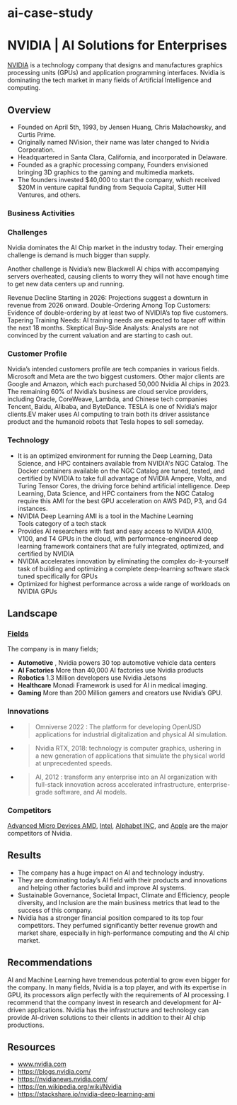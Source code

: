 # ai-case-study


# NVIDIA | AI Solutions for Enterprises

 [NVIDIA](https://www.nvidia.com/en-us/) is a technology company that designs and manufactures graphics processing units (GPUs) and application programming interfaces. Nvidia is dominating the tech market in many fields of Artificial Intelligence and computing. 

## Overview

- Founded on April 5th, 1993, by Jensen Huang, Chris Malachowsky, and Curtis Prime.
- Originally named NVision, their name was later changed to Nvidia Corporation.
- Headquartered in Santa Clara, California, and incorporated in Delaware.
- Founded as a graphic processing company, Founders envisioned bringing 3D graphics to the gaming and multimedia markets.
- The founders invested $40,000 to start the company, which received $20M in venture capital funding from Sequoia Capital, Sutter Hill Ventures, and others.


### Business Activities

### Challenges

Nvidia dominates the AI Chip market in the industry today. Their emerging challenge is demand is much bigger than supply. 

Another challenge is Nvidia’s new Blackwell AI chips with accompanying servers overheated, causing clients to worry they will not have enough time to get new data centers up and running.

Revenue Decline Starting in 2026: Projections suggest a downturn in revenue from 2026 onward.
Double-Ordering Among Top Customers: Evidence of double-ordering by at least two of NVIDIA’s top five customers.
Tapering Training Needs: AI training needs are expected to taper off within the next 18 months.
Skeptical Buy-Side Analysts: Analysts are not convinced by the current valuation and are starting to cash out.



### Customer Profile 

Nvidia’s intended customers profile are tech companies in various fields.
Microsoft and Meta are the two biggest customers. Other major clients are Google and Amazon, which each purchased 50,000 Nvidia AI chips in 2023.
The remaining 60% of Nvidia’s business are cloud service providers, including Oracle, CoreWeave, Lambda, and Chinese tech companies Tencent, Baidu, Alibaba, and ByteDance. 
TESLA is one of Nvidia’s major clients.EV maker uses AI computing to train both its driver assistance product and the humanoid robots that Tesla hopes to sell someday.



### Technology

- It is an optimized environment for running the Deep Learning, Data Science, and HPC containers available from NVIDIA's NGC Catalog. The Docker containers available on the NGC Catalog are tuned, tested, and certified by NVIDIA to take full advantage of NVIDIA Ampere, Volta, and Turing Tensor Cores, the driving force behind artificial intelligence. Deep Learning, Data Science, and HPC containers from the NGC Catalog require this AMI for the best GPU acceleration on AWS P4D, P3, and G4 instances.
- NVIDIA Deep Learning AMI is a tool in the Machine Learning Tools category of a tech stack
- Provides AI researchers with fast and easy access to NVIDIA A100, V100, and T4 GPUs in the cloud, with performance-engineered deep learning framework containers that are fully integrated, optimized, and certified by NVIDIA
- NVIDIA accelerates innovation by eliminating the complex do-it-yourself task of building and optimizing a complete deep-learning software stack tuned specifically for GPUs
- Optimized for highest performance across a wide range of workloads on NVIDIA GPUs


## Landscape

### [Fields](https://www.nvidia.com/en-us/industries/)

The company is in many fields; 
- **Automotive** , Nvidia powers 30 top automotive vehicle data centers
- **AI Factories** More than 40,000 AI factories use Nvidia products
- **Robotics** 1.3 Million developers use Nvidia Jetsons
- **Healthcare** Monadi Framework is used for AI in medical imaging.
- **Gaming** More than 200 Million gamers and creators use Nvidia’s GPU.


### Innovations

*   >Omniverse 2022 : The platform for developing OpenUSD applications for industrial digitalization and physical AI simulation.
*   >Nvidia RTX, 2018: technology is computer graphics, ushering in a new generation of applications that simulate the physical world at unprecedented speeds.
*   >AI, 2012 : transform any enterprise into an AI organization with full-stack innovation across accelerated infrastructure, enterprise-grade software, and AI models.

### Competitors

[Advanced Micro Devices AMD](https://www.amd.com/en.html), [Intel](https://www.intel.com/content/www/us/en/homepage.html), [Alphabet INC](https://abc.xyz/), and [Apple](https://www.apple.com/) are the major competitors of Nvidia. 



## Results
- The company has a huge impact on AI and technology industry. 
- They are dominating today’s AI field with their products and innovations and helping other factories build and improve AI systems.
- Sustainable Governance, Societal Impact, Climate and Efficiency, people diversity, and Inclusion are the main business metrics that lead to the success of this company.
- Nvidia has a stronger financial position compared to its top four competitors. They perfumed significantly better revenue growth and market share, especially in high-performance computing and the AI chip market.


## Recommendations

AI and Machine Learning have tremendous potential to grow even bigger for the company. In many fields, Nvidia is a top player, and with its expertise in GPU, its processors align perfectly with the requirements of AI  processing. I recommend that the company invest in research and development for AI-driven applications.
Nvidia has the infrastructure and technology can provide AI-driven solutions to their clients in addition to their AI chip productions.


## Resources

- www.nvidia.com
- https://blogs.nvidia.com/
- https://nvidianews.nvidia.com/
- https://en.wikipedia.org/wiki/Nvidia
- https://stackshare.io/nvidia-deep-learning-ami
